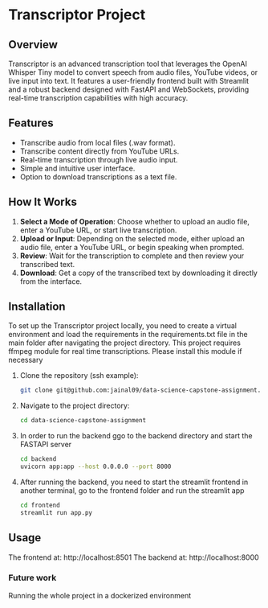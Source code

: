# Transcriptor Project

## Overview

Transcriptor is an advanced transcription tool that leverages the OpenAI Whisper Tiny model to convert speech from audio files, YouTube videos, or live input into text. It features a user-friendly frontend built with Streamlit and a robust backend designed with FastAPI and WebSockets, providing real-time transcription capabilities with high accuracy.

## Features

- Transcribe audio from local files (.wav format).
- Transcribe content directly from YouTube URLs.
- Real-time transcription through live audio input.
- Simple and intuitive user interface.
- Option to download transcriptions as a text file.

## How It Works

1. **Select a Mode of Operation**: Choose whether to upload an audio file, enter a YouTube URL, or start live transcription.
2. **Upload or Input**: Depending on the selected mode, either upload an audio file, enter a YouTube URL, or begin speaking when prompted.
3. **Review**: Wait for the transcription to complete and then review your transcribed text.
4. **Download**: Get a copy of the transcribed text by downloading it directly from the interface.

## Installation

To set up the Transcriptor project locally, you need to create a virtual environment and load the requirements in the requirements.txt file in 
the main folder after navigating the project directory.
This project requires ffmpeg module for real time transcriptions. Please install this module if necessary

1. Clone the repository (ssh example):
   ```sh
   git clone git@github.com:jainal09/data-science-capstone-assignment.git

2. Navigate to the project directory:
   ```sh
   cd data-science-capstone-assignment

3. In order to run the backend ggo to the backend directory and start the FASTAPI server
   ```sh
   cd backend
   uvicorn app:app --host 0.0.0.0 --port 8000

4. After running the backend, you need to start the streamlit frontend in another terminal, go to the frontend folder and run the streamlit app
   ```sh
   cd frontend
   streamlit run app.py

## Usage
The frontend at: http://localhost:8501
The backend at: http://localhost:8000

### Future work
Running the whole project in a dockerized environment
   
